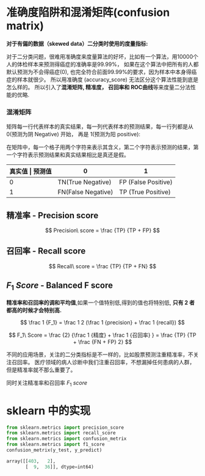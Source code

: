 # 准确度陷阱和混淆矩阵(confusion matrix)

**对于有偏的数据（skewed data）二分类时使用的度量指标:**

对于二分类问题，很难用准确度来度量算法的好坏，比如有一个算法，用10000个人的体检样本来预测得癌症的准确率是99.99%， 如果在这个算法中把所有的人都默认预测为不会得癌症(0), 也完全符合前面99.99%的要求，因为样本中本身得癌症的样本就很少。 所以用准确度 (accuracy_score) 无法区分这个算法性能到底是怎么样的。
所以引入了**混淆矩阵, 精准度， 召回率和 ROC曲线**等来度量二分法性能的优略. 

### 混淆矩阵

矩阵每一行代表样本的真实结果，每一列代表样本的预测结果，每一行列都是从 0(预测为阴 Negative) 开始， 再是 1(预测为阳 positive):

在矩阵中，每一个格子用两个字符来表示其含义，第二个字符表示预测的结果，第一个字符表示预测结果和真实结果相比是真还是假。 

| 真实值 &#124; 预测值   | 0    | 1|
| -------------------   | ---- | ------------- |
| 0 | TN(True Negative) | FP (False Positive) |
| 1 | FN(False Negative) | TP (True Positive) |



## 精准率 - Precision score
$$ Precision\ score = \frac {TP} {TP + FP} $$

## 召回率 - Recall score
$$ Recall\ score = \frac {TP} {TP + FN} $$

## $F_1\ Score$ - Balanced F score

**精准率和召回率的调和平均值**,如果一个值特别低,得到的值也将特别低, **只有 2 者都高的时候才会特别高.**

$$ \frac 1 {F_1} = \frac 1 2 (\frac 1 {precision} + \frac 1 {recall}) $$

$$ F_1\ Score = \frac {2} {\frac 1 {精度} + \frac 1 {召回率} } = \frac {TP} {TP + \frac {FN + FP} 2} $$

不同的应用场景，关注的二分类指标是不一样的，比如股票预测注重精准率，不关注召回率。 医疗领域的病人诊断中我们注重召回率，不想漏掉任何患病的人群，但是精准率就不那么重要了。 

同时关注精准率和召回率 $F_1\ score$   

# sklearn 中的实现

```python
from sklearn.metrics import precision_score
from sklearn.metrics import recall_score
from sklearn.metrics import confusion_metrix
from sklearn.metrics import f1_score
confusion_metrix(y_test, y_predict)
```
```python
array([[403,   2],
       [  9,  36]], dtype=int64)
```